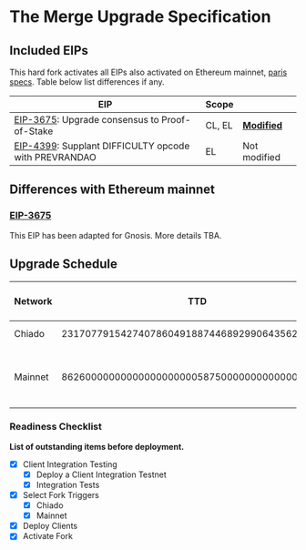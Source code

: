 # The Merge Upgrade Specification

## Included EIPs

This hard fork activates all EIPs also activated on Ethereum mainnet, [paris specs](https://github.com/ethereum/execution-specs/blob/master/network-upgrades/mainnet-upgrades/paris.md).
Table below list differences if any.

| EIP | Scope |  |
| - | - | - |
| [EIP-3675](https://eips.ethereum.org/EIPS/eip-3675): Upgrade consensus to Proof-of-Stake | CL, EL | [**Modified**](#eip-3675)
| [EIP-4399](https://eips.ethereum.org/EIPS/eip-4399): Supplant DIFFICULTY opcode with PREVRANDAO | EL | Not modified

## Differences with Ethereum mainnet

### [EIP-3675](https://eips.ethereum.org/EIPS/eip-3675)

This EIP has been adapted for Gnosis. More details TBA.

## Upgrade Schedule

| Network | TTD                                            | Date & Time (UTC) | Fork Hash | Beacon Chain Epoch |
| ------- | ---------------------------------------------- | ----------------- | --------- | ------------------ |
| Chiado  | 231707791542740786049188744689299064356246512  | ~ Nov 4, 2022     | -         | 180                |
| Mainnet | 8626000000000000000000058750000000000000000000 | Dec-08-2022 18:45:25 +UTC  | -         | 394147             |

### Readiness Checklist

**List of outstanding items before deployment.**

- [x] Client Integration Testing
  - [x] Deploy a Client Integration Testnet
  - [x] Integration Tests
- [x] Select Fork Triggers
  - [x] Chiado
  - [x] Mainnet
- [x] Deploy Clients
- [x] Activate Fork
